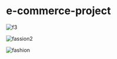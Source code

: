 # e-commerce-project
![f3](https://github.com/AbdoThabit/e-commerce-project/assets/75173334/c709afae-d4aa-4e19-b224-24d3900151b1)

![fassion2](https://github.com/AbdoThabit/e-commerce-project/assets/75173334/535a0c56-ffe8-4801-89b8-a4f5acded3d5)

![fashion](https://github.com/AbdoThabit/e-commerce-project/assets/75173334/2fef1b47-ed85-42bf-b29c-e52f3b9a396b)
